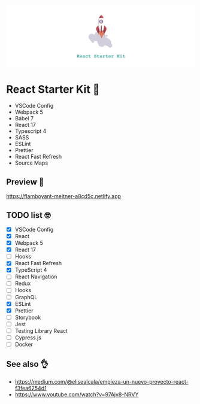 ![alt text](./src/assets/github/react-starter-kit-logo.png "Home preview")
# React Starter Kit 🚀 

- VSCode Config
- Webpack 5
- Babel 7
- React 17
- Typescript 4
- SASS
- ESLint
- Prettier
- React Fast Refresh
- Source Maps

## Preview 👀

https://flamboyant-meitner-a8cd5c.netlify.app

## TODO list 🤓

- [x] VSCode Config
- [x] React
- [x] Webpack 5
- [x] React 17
- [ ] Hooks
- [x] React Fast Refresh
- [x] TypeScript 4
- [ ] React Navigation
- [ ] Redux
- [ ] Hooks
- [ ] GraphQL
- [x] ESLint
- [x] Prettier
- [ ] Storybook
- [ ] Jest
- [ ] Testing Library React
- [ ] Cypress.js
- [ ] Docker

## See also 👌

- https://medium.com/@elisealcala/empieza-un-nuevo-proyecto-react-f3fea6254d1
- https://www.youtube.com/watch?v=97Ajv8-NRVY

